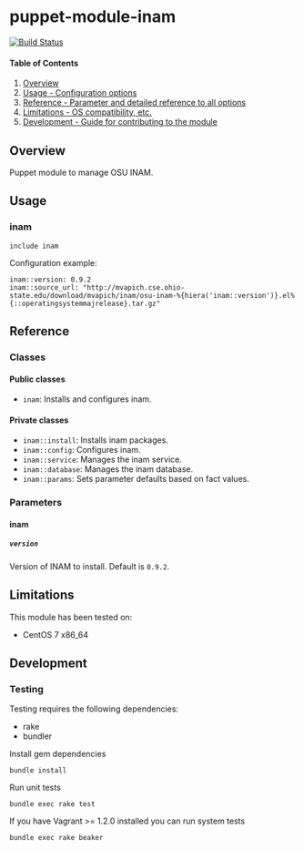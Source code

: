 # puppet-module-inam

[![Build Status](https://travis-ci.org/treydock/puppet-module-inam.png)](https://travis-ci.org/treydock/puppet-module-inam)

#### Table of Contents

1. [Overview](#overview)
2. [Usage - Configuration options](#usage)
3. [Reference - Parameter and detailed reference to all options](#reference)
4. [Limitations - OS compatibility, etc.](#limitations)
5. [Development - Guide for contributing to the module](#development)

## Overview

Puppet module to manage OSU INAM.

## Usage

### inam

    include inam

Configuration example:

    inam::version: 0.9.2
    inam::source_url: "http://mvapich.cse.ohio-state.edu/download/mvapich/inam/osu-inam-%{hiera('inam::version')}.el%{::operatingsystemmajrelease}.tar.gz"

## Reference

### Classes

#### Public classes

* `inam`: Installs and configures inam.

#### Private classes

* `inam::install`: Installs inam packages.
* `inam::config`: Configures inam.
* `inam::service`: Manages the inam service.
* `inam::database`: Manages the inam database.
* `inam::params`: Sets parameter defaults based on fact values.

### Parameters

#### inam

##### `version`

Version of INAM to install. Default is `0.9.2`.

## Limitations

This module has been tested on:

* CentOS 7 x86_64

## Development

### Testing

Testing requires the following dependencies:

* rake
* bundler

Install gem dependencies

    bundle install

Run unit tests

    bundle exec rake test

If you have Vagrant >= 1.2.0 installed you can run system tests

    bundle exec rake beaker
